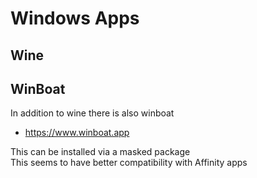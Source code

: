# Windows Apps

## Wine

## WinBoat

In addition to wine there is also winboat

  * https://www.winboat.app

This can be installed via a masked package  
This seems to have better compatibility with Affinity apps
